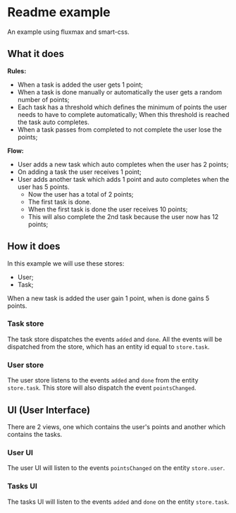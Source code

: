 # Readme example

An example using fluxmax and smart-css.



## What it does

**Rules:**
 - When a task is added the user gets 1 point;
 - When a task is done manually or automatically the user gets a random number of points;
 - Each task has a threshold which defines the minimum of points the user needs to have to complete automatically; When this threshold is reached the task auto completes.
 - When a task passes from completed to not complete the user lose the points;

**Flow:**
 - User adds a new task which auto completes when the user has 2 points;
 - On adding a task the user receives 1 point;
 - User adds another task which adds 1 point and auto completes when the user has 5 points.
   - Now the user has a total of 2 points;
   - The first task is done.
   - When the first task is done the user receives 10 points;
   - This will also complete the 2nd task because the user now has 12 points;



## How it does

In this example we will use these stores:

 - User;
 - Task;

When a new task is added the user gain 1 point, when is done gains 5 points.


### Task store

The task store dispatches the events `added` and `done`. All the events will be dispatched
from the store, which has an entity id equal to `store.task`.


### User store

The user store listens to the events `added` and `done` from the entity `store.task`.
This store will also dispatch the event `pointsChanged`.



## UI (User Interface)

There are 2 views, one which contains the user's points and another which contains the tasks.


### User UI

The user UI will listen to the events `pointsChanged` on the entity `store.user`.


### Tasks UI

The tasks UI will listen to the events `added` and `done` on the entity `store.task`.
